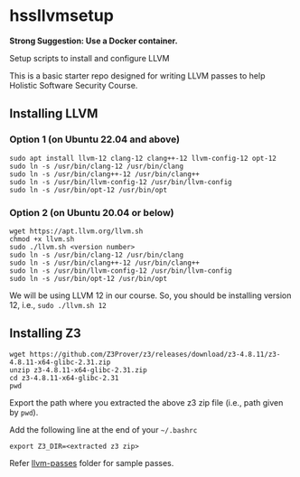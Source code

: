 # hssllvmsetup

**Strong Suggestion: Use a Docker container.**

Setup scripts to install and configure LLVM

This is a basic starter repo designed for writing LLVM passes to help Holistic Software Security Course.

## Installing LLVM

### Option 1 (on Ubuntu 22.04 and above)

```
sudo apt install llvm-12 clang-12 clang++-12 llvm-config-12 opt-12
sudo ln -s /usr/bin/clang-12 /usr/bin/clang
sudo ln -s /usr/bin/clang++-12 /usr/bin/clang++
sudo ln -s /usr/bin/llvm-config-12 /usr/bin/llvm-config
sudo ln -s /usr/bin/opt-12 /usr/bin/opt
```


### Option 2 (on Ubuntu 20.04 or below)

```
wget https://apt.llvm.org/llvm.sh
chmod +x llvm.sh
sudo ./llvm.sh <version number>
sudo ln -s /usr/bin/clang-12 /usr/bin/clang
sudo ln -s /usr/bin/clang++-12 /usr/bin/clang++
sudo ln -s /usr/bin/llvm-config-12 /usr/bin/llvm-config
sudo ln -s /usr/bin/opt-12 /usr/bin/opt
```
We will be using LLVM 12 in our course. So, you should be installing version 12, i.e., `sudo ./llvm.sh 12`

## Installing Z3

```
wget https://github.com/Z3Prover/z3/releases/download/z3-4.8.11/z3-4.8.11-x64-glibc-2.31.zip
unzip z3-4.8.11-x64-glibc-2.31.zip
cd z3-4.8.11-x64-glibc-2.31
pwd
```
Export the path where you extracted the above z3 zip file (i.e., path given by `pwd`).

Add the following line at the end of your `~/.bashrc`
```
export Z3_DIR=<extracted z3 zip>
```

Refer [llvm-passes](https://github.com/purs3lab/hssllvmsetup/tree/main/llvm-passes) folder for sample passes.
